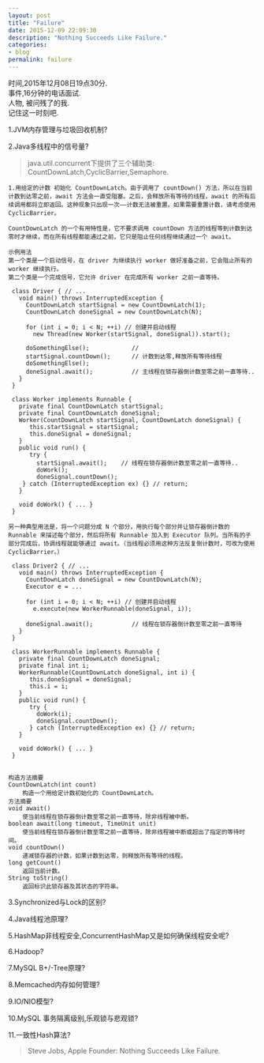 ```yaml
---
layout: post
title: "Failure"
date: 2015-12-09 22:09:30
description: "Nothing Succeeds Like Failure."
categories:
- blog
permalink: failure
---
```


时间,2015年12月08日19点30分.  
事件,16分钟的电话面试.  
人物, 被问残了的我.  
记住这一时刻吧.

1.JVM内存管理与垃圾回收机制?

2.Java多线程中的信号量?  
> java.util.concurrent下提供了三个辅助类: CountDownLatch,CyclicBarrier,Semaphore.

```vim
1.用给定的计数 初始化 CountDownLatch。由于调用了 countDown() 方法，所以在当前计数到达零之前，await 方法会一直受阻塞。之后，会释放所有等待的线程，await 的所有后续调用都将立即返回。这种现象只出现一次——计数无法被重置。如果需要重置计数，请考虑使用 CyclicBarrier。

CountDownLatch 的一个有用特性是，它不要求调用 countDown 方法的线程等到计数到达零时才继续，而在所有线程都能通过之前，它只是阻止任何线程继续通过一个 await。

示例用法  
第一个类是一个启动信号，在 driver 为继续执行 worker 做好准备之前，它会阻止所有的 worker 继续执行。  
第二个类是一个完成信号，它允许 driver 在完成所有 worker 之前一直等待。

 class Driver { // ...
   void main() throws InterruptedException {
     CountDownLatch startSignal = new CountDownLatch(1);
     CountDownLatch doneSignal = new CountDownLatch(N);

     for (int i = 0; i < N; ++i) // 创建并启动线程
       new Thread(new Worker(startSignal, doneSignal)).start();

     doSomethingElse();            //
     startSignal.countDown();      // 计数到达零,释放所有等待线程
     doSomethingElse();
     doneSignal.await();           // 主线程在锁存器倒计数至零之前一直等待..
   }
 }

 class Worker implements Runnable {
   private final CountDownLatch startSignal;
   private final CountDownLatch doneSignal;
   Worker(CountDownLatch startSignal, CountDownLatch doneSignal) {
      this.startSignal = startSignal;
      this.doneSignal = doneSignal;
   }
   public void run() {
      try {
        startSignal.await();	// 线程在锁存器倒计数至零之前一直等待..
        doWork();
        doneSignal.countDown();
	} catch (InterruptedException ex) {} // return;
   }

   void doWork() { ... }
 }

另一种典型用法是，将一个问题分成 N 个部分，用执行每个部分并让锁存器倒计数的 Runnable 来描述每个部分，然后将所有 Runnable 加入到 Executor 队列。当所有的子部分完成后，协调线程就能够通过 await。（当线程必须用这种方法反复倒计数时，可改为使用 CyclicBarrier。）

 class Driver2 { // ...
   void main() throws InterruptedException {
     CountDownLatch doneSignal = new CountDownLatch(N);
     Executor e = ...

     for (int i = 0; i < N; ++i) // 创建并启动线程
       e.execute(new WorkerRunnable(doneSignal, i));

     doneSignal.await();           // 线程在锁存器倒计数至零之前一直等待
   }
 }

 class WorkerRunnable implements Runnable {
   private final CountDownLatch doneSignal;
   private final int i;
   WorkerRunnable(CountDownLatch doneSignal, int i) {
      this.doneSignal = doneSignal;
      this.i = i;
   }
   public void run() {
      try {
        doWork(i);
        doneSignal.countDown();
      } catch (InterruptedException ex) {} // return;
   }

   void doWork() { ... }
 }


构造方法摘要
CountDownLatch(int count) 
	构造一个用给定计数初始化的 CountDownLatch。
方法摘要
void await()
	使当前线程在锁存器倒计数至零之前一直等待，除非线程被中断。  
boolean	await(long timeout, TimeUnit unit) 
	使当前线程在锁存器倒计数至零之前一直等待，除非线程被中断或超出了指定的等待时间。  
void countDown()
	递减锁存器的计数，如果计数到达零，则释放所有等待的线程。  
long getCount()
	返回当前计数。  
String toString()
	返回标识此锁存器及其状态的字符串。  

```  
3.Synchronized与Lock的区别?

4.Java线程池原理?

5.HashMap非线程安全,ConcurrentHashMap又是如何确保线程安全呢?

6.Hadoop?

7.MySQL B+/-Tree原理?

8.Memcached内存如何管理?

9.IO/NIO模型?

10.MySQL 事务隔离级别,乐观锁与悲观锁?

11.一致性Hash算法?  
      
> Steve Jobs, Apple Founder: Nothing Succeeds Like Failure.
